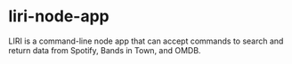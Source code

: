 # liri-node-app
LIRI is a command-line node app that can accept commands to search and return data from Spotify, Bands in Town, and OMDB.
